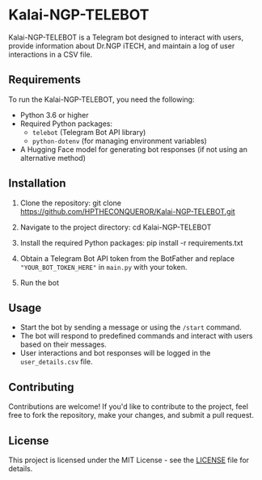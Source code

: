 # Kalai-NGP-TELEBOT

Kalai-NGP-TELEBOT is a Telegram bot designed to interact with users, provide information about Dr.NGP iTECH, and maintain a log of user interactions in a CSV file.

## Requirements

To run the Kalai-NGP-TELEBOT, you need the following:

- Python 3.6 or higher
- Required Python packages:
  - `telebot` (Telegram Bot API library)
  - `python-dotenv` (for managing environment variables)
- A Hugging Face model for generating bot responses (if not using an alternative method)

## Installation

1. Clone the repository: git clone https://github.com/HPTHECONQUEROR/Kalai-NGP-TELEBOT.git
   
2. Navigate to the project directory: cd Kalai-NGP-TELEBOT

3. Install the required Python packages: pip install -r requirements.txt

4. Obtain a Telegram Bot API token from the BotFather and replace `"YOUR_BOT_TOKEN_HERE"` in `main.py` with your token.

5. Run the bot

   
## Usage

- Start the bot by sending a message or using the `/start` command.
- The bot will respond to predefined commands and interact with users based on their messages.
- User interactions and bot responses will be logged in the `user_details.csv` file.

## Contributing

Contributions are welcome! If you'd like to contribute to the project, feel free to fork the repository, make your changes, and submit a pull request.

## License

This project is licensed under the MIT License - see the [LICENSE](LICENSE) file for details.




